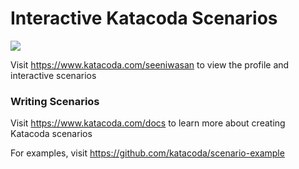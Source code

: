 # Interactive Katacoda Scenarios

[![](http://shields.katacoda.com/katacoda/seeniwasan/count.svg)](https://www.katacoda.com/seeniwasan "Get your profile on Katacoda.com")

Visit https://www.katacoda.com/seeniwasan to view the profile and interactive scenarios

### Writing Scenarios
Visit https://www.katacoda.com/docs to learn more about creating Katacoda scenarios

For examples, visit https://github.com/katacoda/scenario-example

